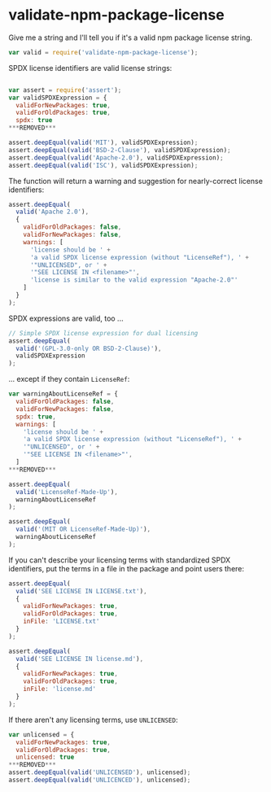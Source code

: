 validate-npm-package-license
============================

Give me a string and I'll tell you if it's a valid npm package license string.

```javascript
var valid = require('validate-npm-package-license');
```

SPDX license identifiers are valid license strings:

```javascript

var assert = require('assert');
var validSPDXExpression = {
  validForNewPackages: true,
  validForOldPackages: true,
  spdx: true
***REMOVED***

assert.deepEqual(valid('MIT'), validSPDXExpression);
assert.deepEqual(valid('BSD-2-Clause'), validSPDXExpression);
assert.deepEqual(valid('Apache-2.0'), validSPDXExpression);
assert.deepEqual(valid('ISC'), validSPDXExpression);
```
The function will return a warning and suggestion for nearly-correct license identifiers:

```javascript
assert.deepEqual(
  valid('Apache 2.0'),
  {
    validForOldPackages: false,
    validForNewPackages: false,
    warnings: [
      'license should be ' +
      'a valid SPDX license expression (without "LicenseRef"), ' +
      '"UNLICENSED", or ' +
      '"SEE LICENSE IN <filename>"',
      'license is similar to the valid expression "Apache-2.0"'
    ]
  }
);
```

SPDX expressions are valid, too ...

```javascript
// Simple SPDX license expression for dual licensing
assert.deepEqual(
  valid('(GPL-3.0-only OR BSD-2-Clause)'),
  validSPDXExpression
);
```

... except if they contain `LicenseRef`:

```javascript
var warningAboutLicenseRef = {
  validForOldPackages: false,
  validForNewPackages: false,
  spdx: true,
  warnings: [
    'license should be ' +
    'a valid SPDX license expression (without "LicenseRef"), ' +
    '"UNLICENSED", or ' +
    '"SEE LICENSE IN <filename>"',
  ]
***REMOVED***

assert.deepEqual(
  valid('LicenseRef-Made-Up'),
  warningAboutLicenseRef
);

assert.deepEqual(
  valid('(MIT OR LicenseRef-Made-Up)'),
  warningAboutLicenseRef
);
```

If you can't describe your licensing terms with standardized SPDX identifiers, put the terms in a file in the package and point users there:

```javascript
assert.deepEqual(
  valid('SEE LICENSE IN LICENSE.txt'),
  {
    validForNewPackages: true,
    validForOldPackages: true,
    inFile: 'LICENSE.txt'
  }
);

assert.deepEqual(
  valid('SEE LICENSE IN license.md'),
  {
    validForNewPackages: true,
    validForOldPackages: true,
    inFile: 'license.md'
  }
);
```

If there aren't any licensing terms, use `UNLICENSED`:

```javascript
var unlicensed = {
  validForNewPackages: true,
  validForOldPackages: true,
  unlicensed: true
***REMOVED***
assert.deepEqual(valid('UNLICENSED'), unlicensed);
assert.deepEqual(valid('UNLICENCED'), unlicensed);
```
